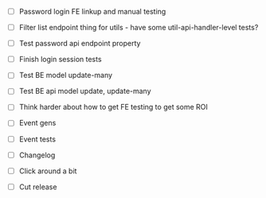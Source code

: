 - [ ] Password login FE linkup and manual testing
- [ ] Filter list endpoint thing for utils - have some util-api-handler-level tests?
- [ ] Test password api endpoint property
- [ ] Finish login session tests
- [ ] Test BE model update-many
- [ ] Test BE api model update, update-many

- [ ] Think harder about how to get FE testing to get some ROI
- [ ] Event gens
- [ ] Event tests

- [ ] Changelog
- [ ] Click around a bit
- [ ] Cut release
